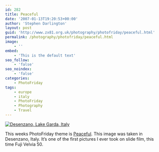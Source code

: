 ```yaml
---
id: 282
title: Peaceful
date: '2007-01-13T19:20:53+00:00'
author: 'Stephen Darlington'
layout: post
guid: 'http://www.zx81.org.uk/photography/photofriday/peaceful.html'
permalink: /photography/photofriday/peaceful.html
image:
    - ''
embed:
    - 'This is the default text'
seo_follow:
    - 'false'
seo_noindex:
    - 'false'
categories:
    - PhotoFriday
tags:
    - europe
    - italy
    - PhotoFriday
    - Photography
    - Travel
---
```


[![Desenzano, Lake Garda, Italy](https://i0.wp.com/farm7.static.flickr.com/6181/6038481533_aaed213ab3.jpg?resize=500%2C334)](http://www.flickr.com/photos/stephendarlington/6038481533/ "Desenzano, Lake Garda, Italy by stephendarlington, on Flickr")

This weeks PhotoFriday theme is [Peaceful](http://www.photofriday.com/archives/challenge/000632.php "PhotoFriday: Peaceful"). This image was taken in Desenzano, Italy. It’s one of the first pictures I ever took on slide film, this time Fuji Velvia 50.